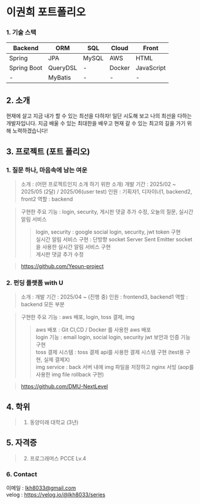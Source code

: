 
# 이권희 포트폴리오
 
### 1. 기술 스택

| **Backend**   | **ORM**       | **SQL** | **Cloud** | **Front**     |
|---------------|---------------|---------|-----------|---------------|
| Spring        | JPA           | MySQL   | AWS       | HTML          |
| Spring Boot   | QueryDSL      | -       | Docker    | JavaScript    |
| -             | MyBatis       | -       | -         | -             |

## 2. 소개
현재에 살고 지금 내가 할 수 있는 최선을 다하자!
일단 시도해 보고 나의 최선을 다하는 개발자입니다. 지금 배울 수 있는 최대한을 배우고 현재 갈 수 있는 최고의 길을 가기 위해 노력하겠습니다!

## 3. 프로젝트 (포트 폴리오)
### 1. 질문 하나, 마음속에 남는 여운  
> 소개 : (어떤 프로젝트인지 소개 하기 위한 소개)
> 개발 기간 : 2025/02 ~ 2025/05 (2달) / 2025/06(user test)
> 인원 : 기획자1, 디자이너1, backend2, front2
> 역할 : backend
  
> 구현한 주요 기능 : login, security, 게시판 댓글 추가 수정, 오늘의 질문, 실시간 알림 서비스  
>> login, security : google social login, security, jwt token 구현  
>> 실시간 알림 서비스 구현 : 단방향 socket Server Sent Emitter socket을 사용한 실시간 알림 서비스 구현  
>> 게시판 댓글 추가 수정  
  
> https://github.com/Yeoun-project  
### 2. 펀딩 플랫폼 with U    
> 소개 : 
> 개발 기간 : 2025/04 ~ (진행 중)
> 인원 : frontend3, backend1 
> 역할 : backend 모든 부분 
     
> 구현한 주요 기능 : aws 배포, login, toss 결제, img  
>> aws 배포 : Git CI,CD / Docker 를 사용한 aws 배포  
>> login 기능 : email login, social login, security jwt 보안과 인증 기능 구현  
>> toss 결제 시스템 : toss 결제 api를 사용한 결제 시스템 구현 (test용 구현, 실제 결제X)  
>> img service : back 서버 내에 img 파일을 저장하고 nginx 서빙 (aop를 사용한 img file rollback 구현)   
  
> https://github.com/DMU-NextLevel

## 4. 학위
> 1. 동양미래 대학교 (3년)

## 5. 자격증
> 2. 프로그래머스 PCCE Lv.4

### 6. Contact
이메일 : lkh8033@gmail.com  
velog : https://velog.io/@lkh8033/series
